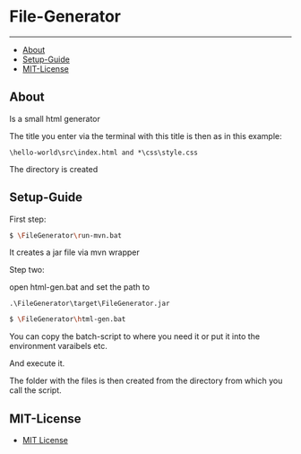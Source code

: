 # File-Generator

---

* [About](#about)
* [Setup-Guide](#Setup-Guide)
* [MIT-License](#MIT-License)

## About

Is a small html generator

The title you enter via the terminal with this title is then as in this example:

```
\hello-world\src\index.html and *\css\style.css 
````

The directory is created

## Setup-Guide

First step:

```bash
$ \FileGenerator\run-mvn.bat
```

It creates a jar file via mvn wrapper

Step two:

open html-gen.bat and set the path to

```
.\FileGenerator\target\FileGenerator.jar
```

```bash
$ \FileGenerator\html-gen.bat
```

You can copy the batch-script to where you need it or put it into the environment varaibels etc.

And execute it.

The folder with the files is then created from the directory from which you call the script.

## MIT-License
* [MIT License](MIT-LICENSE.txt)
